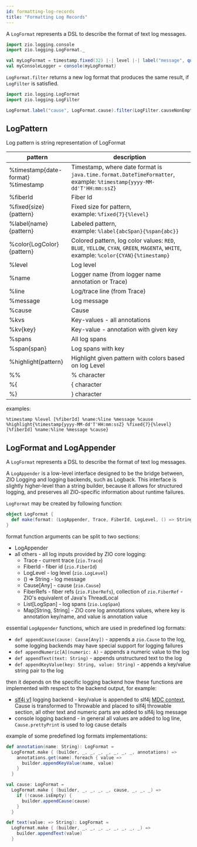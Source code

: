 ```yaml
---
id: formatting-log-records
title: "Formatting Log Records"
---
```


A `LogFormat` represents a DSL to describe the format of text log messages.

[//]: # (TODO: make snippet type-checked using mdoc)

```scala
import zio.logging.console
import zio.logging.LogFormat._

val myLogFormat = timestamp.fixed(32) |-| level |-| label("message", quoted(line))
val myConsoleLogger = console(myLogFormat)
```

`LogFormat.filter` returns a new log format that produces the same result, if `LogFilter` is satisfied.

```scala
import zio.logging.LogFormat
import zio.logging.LogFilter

LogFormat.label("cause", LogFormat.cause).filter(LogFilter.causeNonEmpty)
```

## LogPattern

Log pattern is string representation of LogFormat

| pattern                                | description                                                                                                             |
|----------------------------------------|-------------------------------------------------------------------------------------------------------------------------|
| %timestamp{date-format}<br/>%timestamp | Timestamp, where date format is `java.time.format.DateTimeFormatter`,<br/>example: `%timestamp{yyyy-MM-dd'T'HH:mm:ssZ}` |
| %fiberId                               | Fiber Id                                                                                                                |
| %fixed{size}{pattern}                  | Fixed size for pattern,<br/>example: `%fixed{7}{%level}`                                                                |
| %label{name}{pattern}                  | Labeled pattern,<br/>example: `%label{abcSpan}{%span{abc}}`                                                             |
| %color{LogColor}{pattern}              | Colored pattern, log color values: `RED`, `BLUE`, `YELLOW`, `CYAN`, `GREEN`, `MAGENTA`, `WHITE`, <br/>example: `%color{CYAN}{%timestamp}`                                             |
| %level                                 | Log level                                                                                                               |
| %name                                  | Logger name (from logger name annotation or Trace)                                                                      |
| %line                                  | Log/trace line (from Trace)                                                                                             |
| %message                               | Log message                                                                                                             |
| %cause                                 | Cause                                                                                                                   |
| %kvs                                   | Key-values - all annotations                                                                                            |
| %kv{key}                               | Key-value - annotation with given key                                                                                   |
| %spans                                 | All log spans                                                                                                           |
| %span{span}                            | Log spans with key                                                                                                      |
| %highlight{pattern}                    | Highlight given pattern with colors based on log Level                                                                  |
| %%                                     | % character                                                                                                             |
| %{                                     | { character                                                                                                             |
| %}                                     | } character                                                                                                             |

examples:

```
%timestamp %level [%fiberId] %name:%line %message %cause
%highlight{%timestamp{yyyy-MM-dd'T'HH:mm:ssZ} %fixed{7}{%level} [%fiberId] %name:%line %message %cause}
```

## LogFormat and LogAppender

A `LogFormat` represents a DSL to describe the format of text log messages.

A `LogAppender` is a low-level interface designed to be the bridge between, ZIO Logging and logging backends, such as
Logback.
This interface is slightly higher-level than a string builder, because it allows for structured logging,
and preserves all ZIO-specific information about runtime failures.

`LogFormat` may be created by following function:

```scala
object LogFormat {
  def make(format: (LogAppender, Trace, FiberId, LogLevel, () => String, Cause[Any], FiberRefs, List[LogSpan], Map[String, String]) => Any): LogFormat
}
```

format function arguments can be split to two sections:

* LogAppender
* all others - all log inputs provided by ZIO core logging:
    * Trace - current trace (`zio.Trace`)
    * FiberId - fiber id (`zio.FiberId`)
    * LogLevel - log level (`zio.LogLevel`)
    * () => String - log message
    * Cause[Any] - cause (`zio.Cause`)
    * FiberRefs - fiber refs (`zio.FiberRefs`), collection of `zio.FiberRef` - ZIO's equivalent of Java's ThreadLocal
    * List[LogSpan] - log spans  (`zio.LogSpan`)
    * Map[String, String] - ZIO core log annotations values, where key is annotation key/name, and value is annotation
      value

essential `LogAppender` functions, which are used in predefined log formats:

* `def appendCause(cause: Cause[Any])` - appends a `zio.Cause` to the log, some logging backends may have special
  support for logging failures
* `def appendNumeric[A](numeric: A)` - appends a numeric value to the log
* `def appendText(text: String)` - appends unstructured text to the log
* `def appendKeyValue(key: String, value: String)` - appends a key/value string pair to the log

then it depends on the specific logging backend how these functions are implemented with respect to the backend output,
for example:

* [slf4j v1](slf4j1.md) logging backend - key/value is appended to
  slf4j [MDC context](https://logback.qos.ch/manual/mdc.html), Cause is transformed to Throwable and placed to slf4j
  throwable section, all other text and numeric parts are added to slf4j log message
* console logging backend - in general all values are added to log line, `Cause.prettyPrint` is used to log cause
  details

example of some predefined log formats implementations:

```scala
def annotation(name: String): LogFormat =
  LogFormat.make { (builder, _, _, _, _, _, _, _, annotations) =>
    annotations.get(name).foreach { value =>
      builder.appendKeyValue(name, value)
    }
  }

val cause: LogFormat =
  LogFormat.make { (builder, _, _, _, _, cause, _, _, _) =>
    if (!cause.isEmpty) {
      builder.appendCause(cause)
    }
  }

def text(value: => String): LogFormat =
  LogFormat.make { (builder, _, _, _, _, _, _, _, _) =>
    builder.appendText(value)
  }
```
